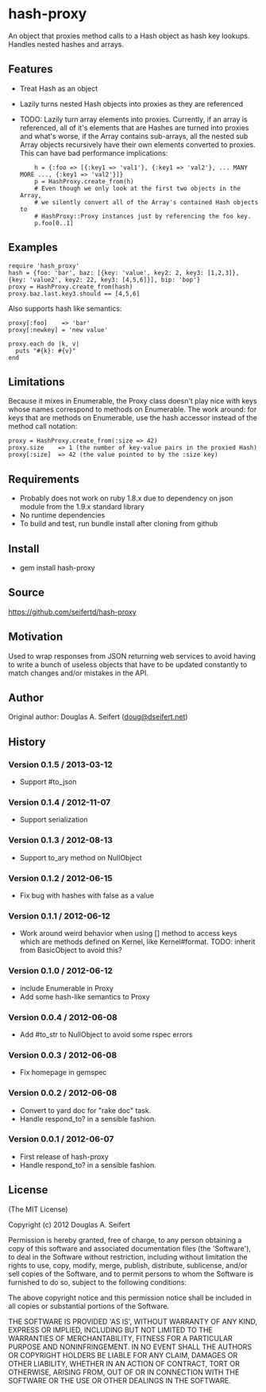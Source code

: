 hash-proxy
===========

An object that proxies method calls to a Hash object as hash key lookups.
Handles nested hashes and arrays.

Features
--------

* Treat Hash as an object
* Lazily turns nested Hash objects into proxies as they are referenced
* TODO: Lazily turn array elements into proxies.  Currently, if an array
  is referenced, all of it's elements that are Hashes are turned into
  proxies and what's worse, if the Array contains sub-arrays, all the
  nested sub Array objects recursively have their own elements converted
  to proxies.  This can have bad performance implications:

          h = {:foo => [{:key1 => 'val1'}, {:key1 => 'val2'}, ... MANY MORE ..., {:key1 => 'val2'}]}
          p = HashProxy.create_from(h)
          # Even though we only look at the first two objects in the Array,
          # we silently convert all of the Array's contained Hash objects to
          # HashProxy::Proxy instances just by referencing the foo key.
          p.foo[0..1]

Examples
--------

    require 'hash_proxy'
    hash = {foo: 'bar', baz: [{key: 'value', key2: 2, key3: [1,2,3]}, {key: 'value2', key2: 22, key3: [4,5,6]}], bip: 'bop'}
    proxy = HashProxy.create_from(hash)
    proxy.baz.last.key3.should == [4,5,6]

Also supports hash like semantics:

    proxy[:foo]    => 'bar'
    proxy[:newkey] = 'new value'

    proxy.each do |k, v|
      puts "#{k}: #{v}"
    end

Limitations
-----------

Because it mixes in Enumerable, the Proxy class doesn't play nice with keys whose names correspond to
methods on Enumerable.  The work around: for keys that are methods on Enumerable, use the hash accessor
instead of the method call notation:

    proxy = HashProxy.create_from(:size => 42)
    proxy.size    => 1 (the number of key-value pairs in the proxied Hash)
    proxy[:size]  => 42 (the value pointed to by the :size key)

Requirements
------------

* Probably does not work on ruby 1.8.x due to dependency on 
  json module from the 1.9.x standard library
* No runtime dependencies
* To build and test, run bundle install after cloning from github

Install
-------

* gem install hash-proxy

Source
------

https://github.com/seifertd/hash-proxy

Motivation
----------

Used to wrap responses from JSON returning web services to avoid having to write
a bunch of useless objects that have to be updated constantly to match changes and/or
mistakes in the API.

Author
------

Original author: Douglas A. Seifert (doug@dseifert.net)

History
-------

### Version 0.1.5 / 2013-03-12
* Support #to_json

### Version 0.1.4 / 2012-11-07
* Support serialization

### Version 0.1.3 / 2012-08-13
* Support to_ary method on NullObject

### Version 0.1.2 / 2012-06-15
* Fix bug with hashes with false as a value

### Version 0.1.1 / 2012-06-12
* Work around weird behavior when using [] method
  to access keys which are methods defined on Kernel,
  like Kernel#format. TODO: inherit from BasicObject to
  avoid this?

### Version 0.1.0 / 2012-06-12
  * include Enumerable in Proxy
  * Add some hash-like semantics to Proxy

### Version 0.0.4 / 2012-06-08
  * Add #to_str to NullObject to avoid some rspec errors

### Version 0.0.3 / 2012-06-08
  * Fix homepage in gemspec

### Version 0.0.2 / 2012-06-08
  * Convert to yard doc for "rake doc" task.
  * Handle respond_to? in a sensible fashion.

### Version 0.0.1 / 2012-06-07
  * First release of hash-proxy
  * Handle respond_to? in a sensible fashion.

License
-------

(The MIT License)

Copyright (c) 2012 Douglas A. Seifert

Permission is hereby granted, free of charge, to any person obtaining
a copy of this software and associated documentation files (the
'Software'), to deal in the Software without restriction, including
without limitation the rights to use, copy, modify, merge, publish,
distribute, sublicense, and/or sell copies of the Software, and to
permit persons to whom the Software is furnished to do so, subject to
the following conditions:

The above copyright notice and this permission notice shall be
included in all copies or substantial portions of the Software.

THE SOFTWARE IS PROVIDED 'AS IS', WITHOUT WARRANTY OF ANY KIND,
EXPRESS OR IMPLIED, INCLUDING BUT NOT LIMITED TO THE WARRANTIES OF
MERCHANTABILITY, FITNESS FOR A PARTICULAR PURPOSE AND NONINFRINGEMENT.
IN NO EVENT SHALL THE AUTHORS OR COPYRIGHT HOLDERS BE LIABLE FOR ANY
CLAIM, DAMAGES OR OTHER LIABILITY, WHETHER IN AN ACTION OF CONTRACT,
TORT OR OTHERWISE, ARISING FROM, OUT OF OR IN CONNECTION WITH THE
SOFTWARE OR THE USE OR OTHER DEALINGS IN THE SOFTWARE.
